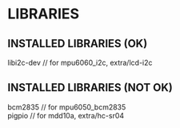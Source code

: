 # LIBRARIES


## INSTALLED LIBRARIES (OK)
libi2c-dev // for mpu6060_i2c, extra/lcd-i2c  


## INSTALLED LIBRARIES (NOT OK)
bcm2835 // for mpu6050_bcm2835  
pigpio // for mdd10a, extra/hc-sr04  

